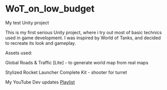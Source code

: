 # WoT_on_low_budget
 My test Unity project
 
 This is my first serious Unity project, where i try out most of basic technics used in game development. I was inspired by World of Tanks, and decided to recreate its look and gameplay.
 
 Assets used:
 
 Global Roads & Traffic [Lite] - to generate world map from real maps
 
 Stylized Rocket Launcher Complete Kit - shooter for turret
	
 My YouTube Dev updates [Playlist](https://youtube.com/playlist?list=PLTWweHDDRLXQUnMoX01dFKrgxi1LspR9i)
